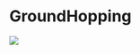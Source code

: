 # GroundHopping


[![](https://www.paypalobjects.com/en_US/i/btn/btn_donateCC_LG.gif)](https://www.paypal.com/cgi-bin/webscr?cmd=_donations&business=jensdebernitz%40googlemail%2ecom&lc=DE&item_name=Jens%20Debernitz&no_note=0&currency_code=EUR&bn=PP%2dDonationsBF%3abtn_donate_LG%2egif%3aNonHostedGuest)
